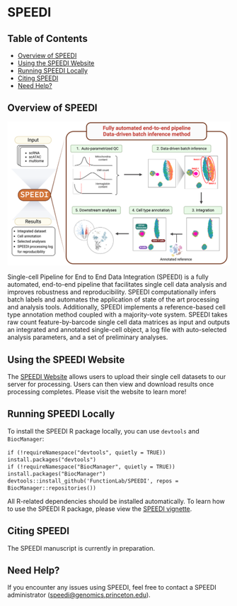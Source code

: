 # SPEEDI

## Table of Contents

- [Overview of SPEEDI](#overview-of-speedi)
- [Using the SPEEDI Website](#using-the-speedi-website)
- [Running SPEEDI Locally](#running-speedi-locally)
- [Citing SPEEDI](#citing-speedi)
- [Need Help?](#need-help)

## Overview of SPEEDI

![Overview of SPEEDI](https://github.com/FunctionLab/SPEEDI/blob/main/SPEEDI_overview.png?raw=true)

Single-cell Pipeline for End to End Data Integration (SPEEDI) is a fully automated, end-to-end pipeline that facilitates single cell data analysis and improves robustness and reproducibility. SPEEDI computationally infers batch labels and automates the application of state of the art processing and analysis tools. Additionally, SPEEDI implements a reference-based cell type annotation method coupled with a majority-vote system. SPEEDI takes raw count feature-by-barcode single cell data matrices as input and outputs an integrated and annotated single-cell object, a log file with auto-selected analysis parameters, and a set of preliminary analyses.

## Using the SPEEDI Website

The [SPEEDI Website](https://speedi.princeton.edu/) allows users to upload their single cell datasets to our server for processing. Users can then view and download results once processing completes. Please visit the website to learn more!

## Running SPEEDI Locally

To install the SPEEDI R package locally, you can use `devtools` and `BiocManager`:

```
if (!requireNamespace("devtools", quietly = TRUE)) install.packages("devtools")
if (!requireNamespace("BiocManager", quietly = TRUE)) install.packages("BiocManager")
devtools::install_github('FunctionLab/SPEEDI', repos = BiocManager::repositories())
```

All R-related dependencies should be installed automatically. To learn how to use the SPEEDI R package, please view the [SPEEDI vignette](https://speedi.princeton.edu/vignette).

## Citing SPEEDI

The SPEEDI manuscript is currently in preparation.

## Need Help?

If you encounter any issues using SPEEDI, feel free to contact a SPEEDI administrator (speedi@genomics.princeton.edu).
